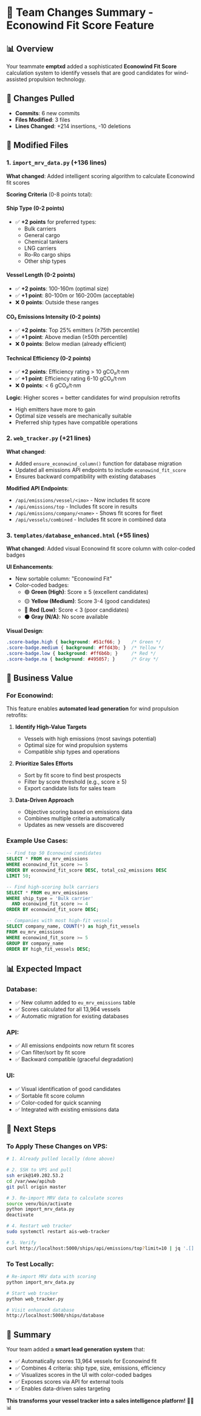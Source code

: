 # 🎯 Team Changes Summary - Econowind Fit Score Feature

## 📊 Overview
Your teammate **emptxd** added a sophisticated **Econowind Fit Score** calculation system to identify vessels that are good candidates for wind-assisted propulsion technology.

## 🔄 Changes Pulled
- **Commits**: 6 new commits
- **Files Modified**: 3 files
- **Lines Changed**: +214 insertions, -10 deletions

## 📁 Modified Files

### 1. **`import_mrv_data.py`** (+136 lines)
**What changed**: Added intelligent scoring algorithm to calculate Econowind fit scores

**Scoring Criteria** (0-8 points total):

#### Ship Type (0-2 points)
- ✅ **+2 points** for preferred types:
  - Bulk carriers
  - General cargo
  - Chemical tankers
  - LNG carriers
  - Ro-Ro cargo ships
  - Other ship types

#### Vessel Length (0-2 points)
- ✅ **+2 points**: 100-160m (optimal size)
- ✅ **+1 point**: 80-100m or 160-200m (acceptable)
- ❌ **0 points**: Outside these ranges

#### CO₂ Emissions Intensity (0-2 points)
- ✅ **+2 points**: Top 25% emitters (≥75th percentile)
- ✅ **+1 point**: Above median (≥50th percentile)
- ❌ **0 points**: Below median (already efficient)

#### Technical Efficiency (0-2 points)
- ✅ **+2 points**: Efficiency rating > 10 gCO₂/t·nm
- ✅ **+1 point**: Efficiency rating 6-10 gCO₂/t·nm
- ❌ **0 points**: < 6 gCO₂/t·nm

**Logic**: Higher scores = better candidates for wind propulsion retrofits
- High emitters have more to gain
- Optimal size vessels are mechanically suitable
- Preferred ship types have compatible operations

### 2. **`web_tracker.py`** (+21 lines)
**What changed**: 
- Added `ensure_econowind_column()` function for database migration
- Updated all emissions API endpoints to include `econowind_fit_score`
- Ensures backward compatibility with existing databases

**Modified API Endpoints**:
- `/api/emissions/vessel/<imo>` - Now includes fit score
- `/api/emissions/top` - Includes fit score in results
- `/api/emissions/company/<name>` - Shows fit scores for fleet
- `/api/vessels/combined` - Includes fit score in combined data

### 3. **`templates/database_enhanced.html`** (+55 lines)
**What changed**: Added visual Econowind fit score column with color-coded badges

**UI Enhancements**:
- New sortable column: "Econowind Fit"
- Color-coded badges:
  - 🟢 **Green (High)**: Score ≥ 5 (excellent candidates)
  - 🟡 **Yellow (Medium)**: Score 3-4 (good candidates)
  - 🔴 **Red (Low)**: Score < 3 (poor candidates)
  - ⚫ **Gray (N/A)**: No score available

**Visual Design**:
```css
.score-badge.high { background: #51cf66; }    /* Green */
.score-badge.medium { background: #ffd43b; }  /* Yellow */
.score-badge.low { background: #ff6b6b; }     /* Red */
.score-badge.na { background: #495057; }      /* Gray */
```

## 🎯 Business Value

### For Econowind:
This feature enables **automated lead generation** for wind propulsion retrofits:

1. **Identify High-Value Targets**
   - Vessels with high emissions (most savings potential)
   - Optimal size for wind propulsion systems
   - Compatible ship types and operations

2. **Prioritize Sales Efforts**
   - Sort by fit score to find best prospects
   - Filter by score threshold (e.g., score ≥ 5)
   - Export candidate lists for sales team

3. **Data-Driven Approach**
   - Objective scoring based on emissions data
   - Combines multiple criteria automatically
   - Updates as new vessels are discovered

### Example Use Cases:
```sql
-- Find top 50 Econowind candidates
SELECT * FROM eu_mrv_emissions 
WHERE econowind_fit_score >= 5 
ORDER BY econowind_fit_score DESC, total_co2_emissions DESC 
LIMIT 50;

-- Find high-scoring bulk carriers
SELECT * FROM eu_mrv_emissions 
WHERE ship_type = 'Bulk carrier' 
  AND econowind_fit_score >= 4
ORDER BY econowind_fit_score DESC;

-- Companies with most high-fit vessels
SELECT company_name, COUNT(*) as high_fit_vessels
FROM eu_mrv_emissions
WHERE econowind_fit_score >= 5
GROUP BY company_name
ORDER BY high_fit_vessels DESC;
```

## 📊 Expected Impact

### Database:
- ✅ New column added to `eu_mrv_emissions` table
- ✅ Scores calculated for all 13,964 vessels
- ✅ Automatic migration for existing databases

### API:
- ✅ All emissions endpoints now return fit scores
- ✅ Can filter/sort by fit score
- ✅ Backward compatible (graceful degradation)

### UI:
- ✅ Visual identification of good candidates
- ✅ Sortable fit score column
- ✅ Color-coded for quick scanning
- ✅ Integrated with existing emissions data

## 🚀 Next Steps

### To Apply These Changes on VPS:

```bash
# 1. Already pulled locally (done above)

# 2. SSH to VPS and pull
ssh erik@149.202.53.2
cd /var/www/apihub
git pull origin master

# 3. Re-import MRV data to calculate scores
source venv/bin/activate
python import_mrv_data.py
deactivate

# 4. Restart web tracker
sudo systemctl restart ais-web-tracker

# 5. Verify
curl http://localhost:5000/ships/api/emissions/top?limit=10 | jq '.[] | {name: .vessel_name, score: .econowind_fit_score}'
```

### To Test Locally:

```bash
# Re-import MRV data with scoring
python import_mrv_data.py

# Start web tracker
python web_tracker.py

# Visit enhanced database
http://localhost:5000/ships/database
```

## 🎉 Summary

Your team added a **smart lead generation system** that:
- ✅ Automatically scores 13,964 vessels for Econowind fit
- ✅ Combines 4 criteria: ship type, size, emissions, efficiency
- ✅ Visualizes scores in the UI with color-coded badges
- ✅ Exposes scores via API for external tools
- ✅ Enables data-driven sales targeting

**This transforms your vessel tracker into a sales intelligence platform!** 🌊⛵📊
